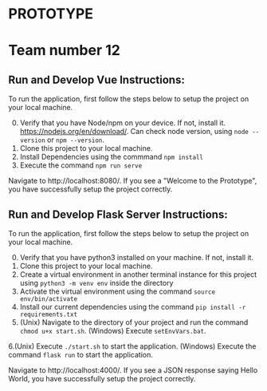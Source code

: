 # PROTOTYPE 
# Team number 12

## Run and Develop Vue Instructions:
To run the application, first follow the steps below to setup the project on your local machine.

0. Verify that you have Node/npm on your device. If not, install it. https://nodejs.org/en/download/. Can check node version, using `node --version` or `npm --version`. 
1. Clone this project to your local machine.
2. Install Dependencies using the commmand `npm install`
3. Execute the command `npm run serve`

Navigate to http://localhost:8080/. If you see a "Welcome to the Prototype", you have successfully setup the project correctly. 

## Run and Develop Flask Server Instructions:
To run the application, first follow the steps below to setup the project on your local machine.

0. Verify that you have python3 installed on your machine. If not, install it.
1. Clone this project to your local machine.
2. Create a virtual environment in another terminal instance for this project using `python3 -m venv env` inside the directory
3. Activate the virtual environment using the command `source env/bin/activate`
4. Install our current dependencies using the command `pip install -r requirements.txt`
5. (Unix) Navigate to the directory of your project and run the command `chmod u+x start.sh`. 
   (Windows) Execute `setEnvVars.bat`. 

6.(Unix) Execute `./start.sh` to start the application. 
   (Windows) Execute the command `flask run` to start the application. 

Navigate to http://localhost:4000/. If you see a JSON response saying Hello World, you have successfully setup the project correctly.